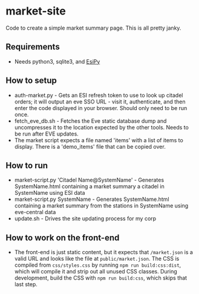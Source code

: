market-site
===========

Code to create a simple market summary page.
This is all pretty janky.

Requirements
------------
* Needs python3, sqlite3, and [EsiPy](https://github.com/Kyria/EsiPy)

How to setup
----------
* auth-market.py - Gets an ESI refresh token to use to look up citadel orders; it will output an eve SSO URL - visit it, authenticate, and then enter the code displayed in your browser. Should only need to be run once.
* fetch_eve_db.sh - Fetches the Eve static database dump and uncompresses it to the location expected by the other tools. Needs to be run after EVE updates.
* The market script expects a file named 'items' with a list of items to display. There is a 'demo_items' file that can be copied over.

How to run
----------
* market-script.py 'Citadel Name@SystemName' - Generates SystemName.html containing a market summary a citadel in SystemName using ESI data
* market-script.py SystemName - Generates SystemName.html containing a market summary from the stations in SystemName using eve-central data
* update.sh - Drives the site updating process for my corp

How to work on the front-end
----------------------------
* The front-end is just static content, but it expects that `/market.json` is a valid URL and looks like the file at `public/market.json`. The CSS is compiled from `css/styles.css` by running `npm run build:css:dist`, which will compile it and strip out all unused CSS classes. During development, build the CSS with `npm run build:css`, which skips that last step.
